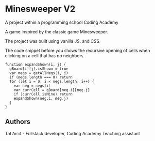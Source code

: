 
# Minesweeper V2

A project within a programming school
Coding Academy

A game inspired by the classic game Minesweeper.

The project was built using vanilla JS.
and CSS.

The code snippet before you shows the recursive opening of cells when clicking on a cell that has no neighbors.
```
function expandShown(i, j) {
  gBoard[i][j].isShown = true
  var negs = getAllNegs(i, j)
  if (negs.length === 0) return
  for (let i = 0; i < negs.length; i++) {
    var neg = negs[i]
    var currCell = gBoard[neg.i][neg.j]
    if (currCell.isMine) return
    expandShown(neg.i, neg.j)
  }
}
```




## Authors

Tal Amit - Fullstack developer, Coding Academy Teaching assistant
